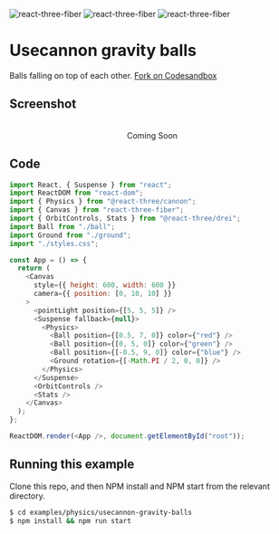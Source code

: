 ![react-three-fiber](https://img.shields.io/badge/dynamic/json?url=https://raw.githubusercontent.com/onion2k/r3f-by-example/develop/examples/physics/usecannon-gravity-balls/package.json&label=react-three-fiber&query=$.dependencies['react-three-fiber']&color=green) ![react-three-fiber](https://img.shields.io/badge/dynamic/json?url=https://raw.githubusercontent.com/onion2k/r3f-by-example/develop/examples/physics/usecannon-gravity-balls/package.json&label=three&query=$.dependencies['three']&color=green) ![react-three-fiber](https://img.shields.io/badge/dynamic/json?url=https://raw.githubusercontent.com/onion2k/r3f-by-example/develop/examples/physics/usecannon-gravity-balls/package.json&label=@react-three/drei&query=$.dependencies['@react-three/drei']&color=green)

# Usecannon gravity balls

Balls falling on top of each other. [Fork on Codesandbox](https://githubbox.com/onion2k/r3f-by-example/tree/develop/examples/physics/usecannon-gravity-balls)

## Screenshot
<div align="center">
  <br>
    Coming Soon
  <br>
</div>

## Code
```js
import React, { Suspense } from "react";
import ReactDOM from "react-dom";
import { Physics } from "@react-three/cannon";
import { Canvas } from "react-three-fiber";
import { OrbitControls, Stats } from "@react-three/drei";
import Ball from "./ball";
import Ground from "./ground";
import "./styles.css";

const App = () => {
  return (
    <Canvas
      style={{ height: 600, width: 600 }}
      camera={{ position: [0, 10, 10] }}
    >
      <pointLight position={[5, 5, 5]} />
      <Suspense fallback={null}>
        <Physics>
          <Ball position={[0.5, 7, 0]} color={"red"} />
          <Ball position={[0, 5, 0]} color={"green"} />
          <Ball position={[-0.5, 9, 0]} color={"blue"} />
          <Ground rotation={[-Math.PI / 2, 0, 0]} />
        </Physics>
      </Suspense>
      <OrbitControls />
      <Stats />
    </Canvas>
  );
};

ReactDOM.render(<App />, document.getElementById("root"));

```

## Running this example

Clone this repo, and then NPM install and NPM start from the relevant directory.

```bash
$ cd examples/physics/usecannon-gravity-balls
$ npm install && npm run start
```